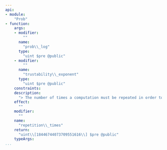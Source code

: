 ```yaml
---
api:
- module:
    "Prob"
- function:
    args:
    - modifier:
        ""
      name:
        "prob\\_log"
      type:
        "uint $pre @public"
    - modifier:
        ""
      name:
        "trustability\\_exponent"
      type:
        "uint $pre @public"
    constraints:
    description:
      "> The number of times a computation must be repeated in order to achieve error probability less than the reciprocal of 2 raised to the power given as the second argument, provided that each iteration succeeds with error probability less than the reciprocal of 2 raised to the power of the first argument."
    effect:
      ""
    modifier:
      ""
    name:
      "repetition\\_times"
    return:
      "uint\\[18446744073709551616\\] $pre @public"
    typeArgs:
...
```

